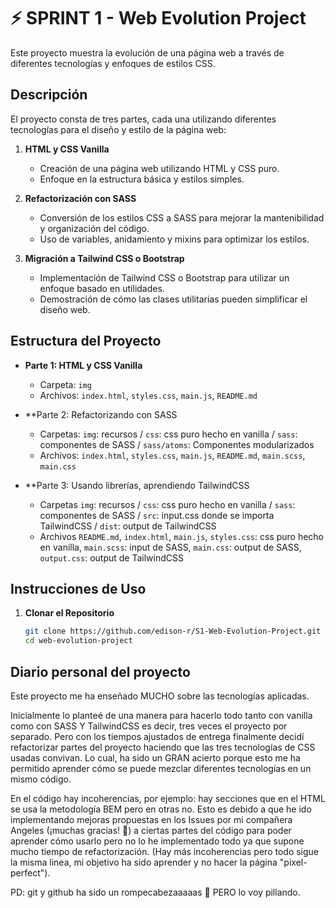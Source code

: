 # ⚡️ SPRINT 1 - Web Evolution Project

Este proyecto muestra la evolución de una página web a través de diferentes tecnologías y enfoques de estilos CSS.

## Descripción

El proyecto consta de tres partes, cada una utilizando diferentes tecnologías para el diseño y estilo de la página web:

1. **HTML y CSS Vanilla**
   - Creación de una página web utilizando HTML y CSS puro.
   - Enfoque en la estructura básica y estilos simples.

2. **Refactorización con SASS**
   - Conversión de los estilos CSS a SASS para mejorar la mantenibilidad y organización del código.
   - Uso de variables, anidamiento y mixins para optimizar los estilos.

3. **Migración a Tailwind CSS o Bootstrap**
   - Implementación de Tailwind CSS o Bootstrap para utilizar un enfoque basado en utilidades.
   - Demostración de cómo las clases utilitarias pueden simplificar el diseño web.

## Estructura del Proyecto

- **Parte 1: HTML y CSS Vanilla**
  
  - Carpeta: `img`
  - Archivos: `index.html`, `styles.css`, `main.js`, `README.md`
    
- **Parte 2: Refactorizando con SASS
  
  - Carpetas: `img`: recursos / `css`: css puro hecho en vanilla / `sass`: componentes de SASS / `sass/atoms`: Componentes modularizados
  - Archivos:  `index.html`, `styles.css`, `main.js`, `README.md`, `main.scss`, `main.css`
    
- **Parte 3: Usando librerías, aprendiendo TailwindCSS
  
  - Carpetas `img`: recursos / `css`: css puro hecho en vanilla / `sass`: componentes de SASS / `src`: input.css donde se importa TailwindCSS / `dist`: output de TailwindCSS
  - Archivos `README.md`, `index.html`, `main.js`, `styles.css`: css puro hecho en vanilla, `main.scss`: input de SASS, `main.css`: output de SASS, `output.css`: output de TailwindCSS

## Instrucciones de Uso

1. **Clonar el Repositorio**
   ```bash
   git clone https://github.com/edison-r/S1-Web-Evolution-Project.git
   cd web-evolution-project

## Diario personal del proyecto

Este proyecto me ha enseñado MUCHO sobre las tecnologías aplicadas.

Inicialmente lo planteé de una manera para hacerlo todo tanto con vanilla como con SASS Y TailwindCSS es decir, tres veces el proyecto por separado. Pero con los tiempos ajustados de entrega finalmente decidí refactorizar partes del proyecto haciendo que las tres tecnologías de CSS usadas convivan. Lo cual, ha sido un GRAN acierto porque esto me ha permitido aprender cómo se puede mezclar diferentes tecnologías en un mismo código. 

En el código hay incoherencias, por ejemplo: hay secciones que en el HTML se usa la metodología BEM pero en otras no. Esto es debido a que he ido implementando mejoras propuestas en los Issues por mi compañera Angeles (¡muchas gracias! 🙏) a ciertas partes del código para poder aprender cómo usarlo pero no lo he implementado todo ya que supone mucho tiempo de refactorización. (Hay más incoherencias pero todo sigue la misma linea, mi objetivo ha sido aprender y no hacer la página "pixel-perfect").

PD: git y github ha sido un rompecabezaaaaas 🧩 PERO lo voy pillando. 
